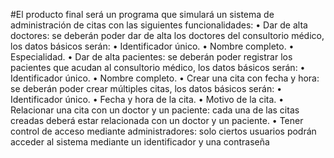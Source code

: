 #El producto final será un programa que simulará un sistema de administración de citas con las siguientes funcionalidades:
• Dar de alta doctores: se deberán poder dar de alta los doctores del consultorio médico, los datos básicos serán:
• Identificador único.
• Nombre completo.
• Especialidad.
• Dar de alta pacientes: se deberán poder registrar los pacientes que acudan al consultorio médico, los datos
básicos serán:
• Identificador único.
• Nombre completo.
• Crear una cita con fecha y hora: se deberán poder crear múltiples citas, los datos básicos serán:
• Identificador único.
• Fecha y hora de la cita.
• Motivo de la cita.
• Relacionar una cita con un doctor y un paciente: cada una de las citas creadas deberá estar relacionada con un
doctor y un paciente.
• Tener control de acceso mediante administradores: solo ciertos usuarios podrán acceder al sistema mediante un
identificador y una contraseña
